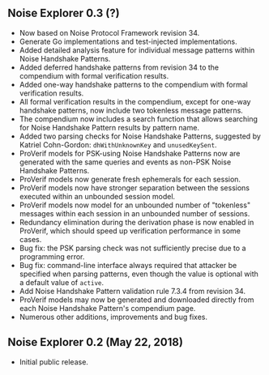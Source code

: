 ## Noise Explorer 0.3 (?)
- Now based on Noise Protocol Framework revision 34.
- Generate Go implementations and test-injected implementations.
- Added detailed analysis feature for individual message patterns within Noise Handshake Patterns.
- Added deferred handshake patterns from revision 34 to the compendium with formal verification results.
- Added one-way handshake patterns to the compendium with formal verification results.
- All formal verification results in the compendium, except for one-way handshake patterns, now include two tokenless message patterns.
- The compendium now includes a search function that allows searching for Noise Handshake Pattern results by pattern name.
- Added two parsing checks for Noise Handshake Patterns, suggested by Katriel Cohn-Gordon: `dhWithUnknownKey` and `unusedKeySent`.
- ProVerif models for PSK-using Noise Handshake Patterns now are generated with the same queries and events as non-PSK Noise Handshake Patterns.
- ProVerif models now generate fresh ephemerals for each session.
- ProVerif models now have stronger separation between the sessions executed within an unbounded session model.
- ProVerif models now model for an unbounded number of "tokenless" messages within each session in an unbounded number of sessions.
- Redundancy elimination during the derivation phase is now enabled in ProVerif, which should speed up verification performance in some cases.
- Bug fix: the PSK parsing check was not sufficiently precise due to a programming error.
- Bug fix: command-line interface always required that attacker be specified when parsing patterns, even though the value is optional with a default value of `active`.
- Add Noise Handshake Pattern validation rule 7.3.4 from revision 34.
- ProVerif models may now be generated and downloaded directly from each Noise Handshake Pattern's compendium page.
- Numerous other additions, improvements and bug fixes.

## Noise Explorer 0.2 (May 22, 2018)
- Initial public release.
